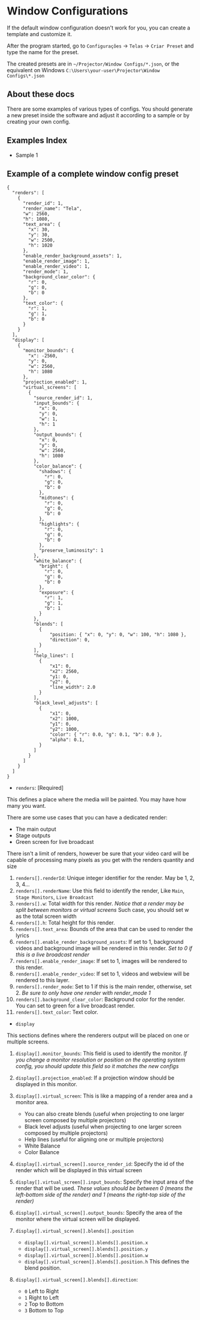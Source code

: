 Window Configurations
=====================

If the default window configuration doesn't work for you, you can create a template and customize it.

After the program started, go to `Configurações` -> `Telas` -> `Criar Preset` and type the name for the preset.

The created presets are in `~/Projector/Window Configs/*.json`, or the equivalent on Windows `C:\Users\your-user\Projector\Window Configs\*.json`

## About these docs

There are some examples of various types of configs. You should generate a new preset inside the software
and adjust it according to a sample or by creating your own config.

## Examples Index
- Sample 1 

## Example of a complete window config preset

```
{
  "renders": [
    {
      "render_id": 1,
      "render_name": "Tela",
      "w": 2560,
      "h": 1080,
      "text_area": {
        "x": 30,
        "y": 30,
        "w": 2500,
        "h": 1020
      },
      "enable_render_background_assets": 1,
      "enable_render_image": 1,
      "enable_render_video": 1,
      "render_mode": 1,
      "background_clear_color": {
        "r": 0,
        "g": 0,
        "b": 0
      },
      "text_color": {
        "r": 1,
        "g": 1,
        "b": 0
      }
    }
  ],
  "display": [
    {
      "monitor_bounds": {
        "x": -2560,
        "y": 0,
        "w": 2560,
        "h": 1080
      },
      "projection_enabled": 1,
      "virtual_screens": [
        {
          "source_render_id": 1,
          "input_bounds": {
            "x": 0,
            "y": 0,
            "w": 1,
            "h": 1
          },
          "output_bounds": {
            "x": 0,
            "y": 0,
            "w": 2560,
            "h": 1080
          },
          "color_balance": {
            "shadows": {
              "r": 0,
              "g": 0,
              "b": 0
            },
            "midtones": {
              "r": 0,
              "g": 0,
              "b": 0
            },
            "highlights": {
              "r": 0,
              "g": 0,
              "b": 0
            },
            "preserve_luminosity": 1
          },
          "white_balance": {
            "bright": {
              "r": 0,
              "g": 0,
              "b": 0
            },
            "exposure": {
              "r": 1,
              "g": 1,
              "b": 1
            }
          },
          "blends": [
            {
                "position: { "x": 0, "y": 0, "w": 100, "h": 1080 },
                "direction": 0,
            }
          ],
          "help_lines": [
            {
                "x1": 0,
                "x2": 2560,
                "y1: 0,
                "y2": 0,
                "line_width": 2.0
            }
          ],
          "black_level_adjusts": [
            {
                "x1": 0,
                "x2": 1000,
                "y1": 0,
                "y2": 1000,
                "color": { "r": 0.0, "g": 0.1, "b": 0.0 },
                "alpha": 0.1,
            }
          ]
        }
      ]
    }
  ]
}
```

- `renders`: [Required]

This defines a place where the media will be painted. You may have how many you want.

There are some use cases that you can have a dedicated render:
- The main output
- Stage outputs
- Green screen for live broadcast

There isn't a limit of renders, however be sure that your video card will be capable of processing many pixels as
you get with the renders quantity and size

1. `renders[].renderId`: Unique integer identifier for the render. May be 1, 2, 3, 4...
2. `renders[].renderName`: Use this field to identify the render, Like `Main`, `Stage Monitors`, `Live Broadcast`
3. `renders[].w`: Total width for this render.
   *Notice that a render may be split between monitors or virtual screens*
   Such case, you should set w as the total screen width
4. `renders[].h`: Total height for this render.
5. `renders[].text_area`: Bounds of the area that can be used to render the lyrics
6. `renders[].enable_render_background_assets`: If set to 1, background videos and background image will be rendered in this render.
   *Set to 0 if this is a live broadcast render*
7. `renders[].enable_render_image`: If set to 1, images will be rendered to this render.
8. `renders[].enable_render_video`: If set to 1, videos and webview will be rendered to this layer.
9. `renders[].render_mode`: Set to 1 if this is the main render, otherwise, set 2.
   *Be sure to only have one render with render_mode 1*
10. `renders[].background_clear_color`: Background color for the render. You can set to green for a live broadcast render.
11. `renders[].text_color`: Text color.

- `display`

This sections defines where the renderers output will be placed on one or multiple screens.

1. `display[].monitor_bounds`: This field is used to identify the monitor.
   *If you change a monitor resolution or position on the operating system config, you should update this field so it
   matches the new configs*

2. `display[].projection_enabled`: If a projection window should be displayed in this monitor.

3. `display[].virtual_screen`: This is like a mapping of a render area and a monitor area.
    - You can also create blends (useful when projecting to one larger screen composed by multiple projectors)
    - Black level adjusts (useful when projecting to one larger screen composed by multiple projectors)
    - Help lines (useful for aligning one or multiple projectors)
    - White Balance
    - Color Balance

4. `display[].virtual_screen[].source_render_id`: Specify the id of the render which will be displayed in this virtual screen

5. `display[].virtual_screen[].input_bounds`: Specify the input area of the render that will be used.
   *These values should be between 0 (means the left-bottom side of the render) and 1 (means the right-top side of the render)*

6. `display[].virtual_screen[].output_bounds`: Specify the area of the monitor where the virtual screen will be displayed.

7. `display[].virtual_screen[].blends[].position`
    - `display[].virtual_screen[].blends[].position.x`
    - `display[].virtual_screen[].blends[].position.y`
    - `display[].virtual_screen[].blends[].position.w`
    - `display[].virtual_screen[].blends[].position.h`
      This defines the blend position.

8. `display[].virtual_screen[].blends[].direction`:
    - `0` Left to Right
    - `1` Right to Left
    - `2` Top to Bottom
    - `3` Bottom to Top
